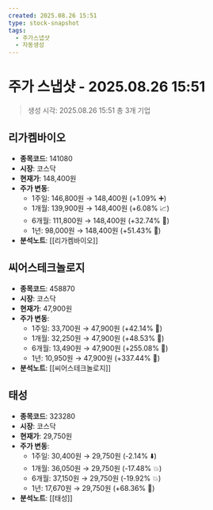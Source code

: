 ```yaml
---
created: 2025.08.26 15:51
type: stock-snapshot
tags:
  - 주가스냅샷
  - 자동생성
---
```


# 주가 스냅샷 - 2025.08.26 15:51

> 생성 시각: 2025.08.26 15:51
> 총 3개 기업


## 리가켐바이오
- **종목코드**: 141080
- **시장**: 코스닥
- **현재가**: 148,400원
- **주가 변동**:
  - 1주일: 146,800원 → 148,400원 (+1.09% ➕)
  - 1개월: 139,900원 → 148,400원 (+6.08% 📈)
  - 6개월: 111,800원 → 148,400원 (+32.74% 🚀)
  - 1년: 98,000원 → 148,400원 (+51.43% 🚀)
- **분석노트**: [[리가켐바이오]]


## 씨어스테크놀로지
- **종목코드**: 458870
- **시장**: 코스닥
- **현재가**: 47,900원
- **주가 변동**:
  - 1주일: 33,700원 → 47,900원 (+42.14% 🚀)
  - 1개월: 32,250원 → 47,900원 (+48.53% 🚀)
  - 6개월: 13,490원 → 47,900원 (+255.08% 🚀)
  - 1년: 10,950원 → 47,900원 (+337.44% 🚀)
- **분석노트**: [[씨어스테크놀로지]]


## 태성
- **종목코드**: 323280
- **시장**: 코스닥
- **현재가**: 29,750원
- **주가 변동**:
  - 1주일: 30,400원 → 29,750원 (-2.14% ⬇️)
  - 1개월: 36,050원 → 29,750원 (-17.48% 💥)
  - 6개월: 37,150원 → 29,750원 (-19.92% 💥)
  - 1년: 17,670원 → 29,750원 (+68.36% 🚀)
- **분석노트**: [[태성]]

